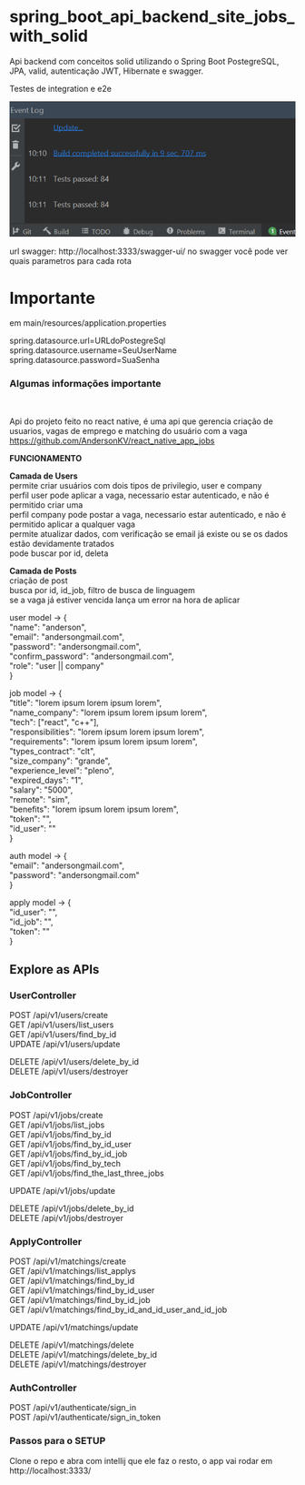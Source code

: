 # spring_boot_api_backend_site_jobs_with_solid
<p>
Api backend com conceitos solid utilizando o Spring Boot PostegreSQL, JPA, valid, autenticação JWT, Hibernate  e swagger.</br>

Testes de integration e e2e</br>

<img src="tests.png"/>

url swagger: http://localhost:3333/swagger-ui/ no swagger você pode ver quais parametros para cada rota

<h1>Importante</h1>

 em main/resources/application.properties
 
 spring.datasource.url=URLdoPostegreSql </br>
 spring.datasource.username=SeuUserName </br>
 spring.datasource.password=SuaSenha </br>
 
 
 <h3>Algumas informações importante</h3> </br>
 
 Api do projeto feito no react native, é uma api que gerencia criação de usuarios, vagas de emprego e matching do usuário com a vaga</br>
 https://github.com/AndersonKV/react_native_app_jobs
  

<b>FUNCIONAMENTO</B>

<b>Camada de Users</b></br>
permite criar usuários com dois tipos de privilegio, user e company</br>
perfil user pode aplicar a vaga, necessario estar autenticado, e não é permitido criar uma</br>
perfil company pode postar a vaga, necessario estar autenticado, e não é permitido aplicar a qualquer vaga</br>
permite atualizar dados, com verificação se email já existe ou se os dados estão devidamente tratados</br>
pode buscar por id, deleta</br>

<b>Camada de Posts</b></br>
criação de post</br>
busca por id, id_job, filtro de busca de linguagem</br>
se a vaga já estiver vencida lança um error na hora de aplicar</br>

 
 user model ->  {</br>
	"name": "anderson",  </br>
	"email": "andersongmail.com",  </br>
	"password": "andersongmail.com",  </br>
		"confirm_password": "andersongmail.com",  </br>
		"role": "user || company"  </br>
}  </br>

job model ->  {</br>
		 "title": "lorem ipsum lorem ipsum lorem",  </br>
 			"name_company": "lorem ipsum lorem ipsum lorem",  </br>
  			"tech": ["react", "c++"],  </br>
 			"responsibilities": "lorem ipsum lorem ipsum lorem",  </br>
				"requirements": "lorem ipsum lorem ipsum lorem",  </br>
 			"types_contract": "clt", </br>
 			"size_company": "grande", </br>
 			"experience_level": "pleno", </br>
 			"expired_days":  "1", </br>
 			"salary": "5000", </br>
 			"remote": "sim", </br>
		"benefits": "lorem ipsum lorem ipsum lorem", </br>
	"token": "", </br>
	"id_user": "" </br>
} </br>
 
 
auth model -> {</br>
		"email": "andersongmail.com",</br>
	"password": "andersongmail.com"</br>
 }</br>


apply model -> {</br>
 	"id_user": "", </br>
	"id_job": "", </br>
	"token": "" </br>
 } </br>
 
<h2>Explore as APIs</h2>

<h3>UserController</h3>

POST /api/v1/users/create </br>
GET /api/v1/users/list_users </br>
GET /api/v1/users/find_by_id </br>
UPDATE /api/v1/users/update </br>

DELETE /api/v1/users/delete_by_id </br>
DELETE /api/v1/users/destroyer </br>

<h3>JobController</h3>

POST /api/v1/jobs/create </br>
GET /api/v1/jobs/list_jobs </br>
GET /api/v1/jobs/find_by_id </br>
GET /api/v1/jobs/find_by_id_user </br>
GET /api/v1/jobs/find_by_id_job </br>
GET /api/v1/jobs/find_by_tech </br>
GET /api/v1/jobs/find_the_last_three_jobs </br>

UPDATE /api/v1/jobs/update </br>

DELETE /api/v1/jobs/delete_by_id </br>
DELETE /api/v1/jobs/destroyer </br>


<h3>ApplyController</h3>

POST /api/v1/matchings/create </br>
GET /api/v1/matchings/list_applys </br>
GET /api/v1/matchings/find_by_id </br>
GET /api/v1/matchings/find_by_id_user </br>
GET /api/v1/matchings/find_by_id_job </br>
GET /api/v1/matchings/find_by_id_and_id_user_and_id_job </br>

UPDATE /api/v1/matchings/update </br>

DELETE /api/v1/matchings/delete</br>
DELETE /api/v1/matchings/delete_by_id </br>
DELETE /api/v1/matchings/destroyer </br>

<h3>AuthController</h3>

POST /api/v1/authenticate/sign_in </br>
POST /api/v1/authenticate/sign_in_token </br>


<h3>Passos para o SETUP</h3>
Clone o repo e abra com intellij que ele faz o resto, o app vai rodar em http://localhost:3333/
 </p>
